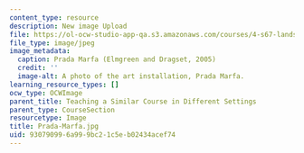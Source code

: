 ```yaml
---
content_type: resource
description: New image Upload
file: https://ol-ocw-studio-app-qa.s3.amazonaws.com/courses/4-s67-landscape-experience-seminar-in-land-art-fall-2016/930790996a999bc21c5eb02434acef74_Prada-Marfa.jpg
file_type: image/jpeg
image_metadata:
  caption: Prada Marfa (Elmgreen and Dragset, 2005)
  credit: ''
  image-alt: A photo of the art installation, Prada Marfa.
learning_resource_types: []
ocw_type: OCWImage
parent_title: Teaching a Similar Course in Different Settings
parent_type: CourseSection
resourcetype: Image
title: Prada-Marfa.jpg
uid: 93079099-6a99-9bc2-1c5e-b02434acef74
---
```

